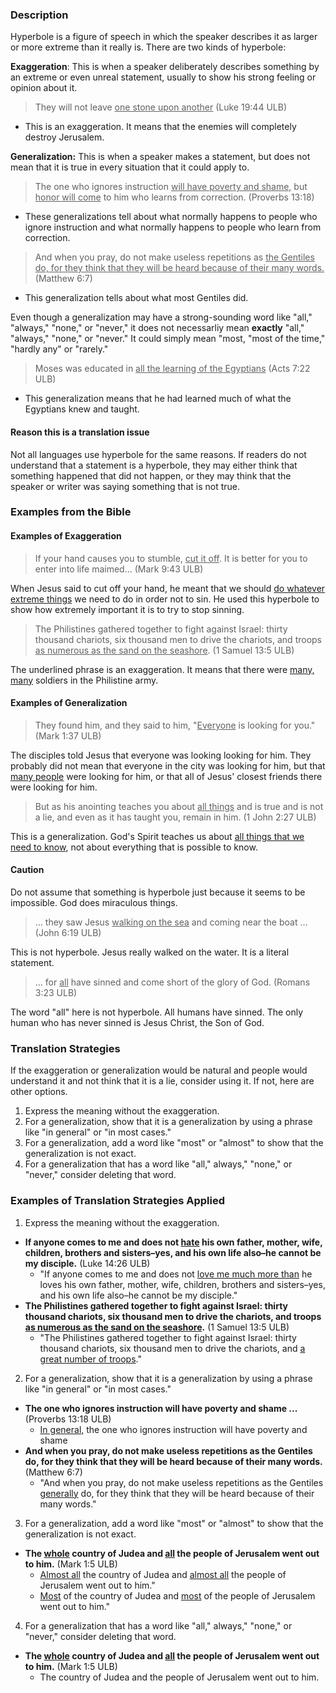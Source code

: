 
 
### Description

Hyperbole is a figure of speech in which the speaker describes it as larger or more extreme than it really is. There are two kinds of hyperbole:

**Exaggeration**: This is when a speaker deliberately describes something by an extreme or even unreal statement, usually to show his strong feeling or opinion about it.

>They will not leave <u>one stone upon another</u> (Luke 19:44 ULB)

   * This is an exaggeration. It means that the enemies will completely destroy Jerusalem.

**Generalization:** This is when a speaker makes a statement, but does not mean that it is true in every situation that it could apply to. 

>The one who ignores instruction <u>will have poverty and shame,</u>
>but <u>honor will come</u> to him who learns from correction. (Proverbs 13:18)

  * These generalizations tell about what normally happens to people who ignore instruction and what normally happens to people who learn from correction. 

>And when you pray, do not make useless repetitions as <u>the Gentiles do, for they think that they will be heard because of their many words.</u> (Matthew 6:7)

  * This generalization tells about what most Gentiles did.

Even though a generalization may have a strong-sounding word like "all," "always," "none," or "never," it does not necessarliy mean **exactly** "all," "always," "none," or "never." It could simply mean "most, "most of the time," "hardly any" or "rarely."

>Moses was educated in <u>all the learning of the Egyptians</u> (Acts 7:22 ULB)
 
  * This generalization means that he had learned much of what the Egyptians knew and taught.

#### Reason this is a translation issue

Not all languages use hyperbole for the same reasons. If readers do not understand that a statement is a hyperbole, they may either think that something happened that did not happen, or they may think that the speaker or writer was saying something that is not true. 

### Examples from the Bible

#### Examples of Exaggeration

>If your hand causes you to stumble, <u>cut it off</u>. It is better for you to enter into life maimed… (Mark 9:43 ULB)

When Jesus said to cut off your hand, he meant that we should <u>do whatever extreme things</u> we need to do in order not to sin. He used this hyperbole to show how extremely important it is to try to stop sinning. 

>The Philistines gathered together to fight against Israel: thirty thousand chariots, six thousand men to drive the chariots, and troops <u>as numerous as the sand on the seashore</u>. (1 Samuel 13:5 ULB)

The underlined phrase is an exaggeration. It means that there were <u>many, many</u> soldiers in the Philistine army. 

#### Examples of Generalization

>They found him, and they said to him, "<u>Everyone</u> is looking for you." (Mark 1:37 ULB)

The disciples told Jesus that everyone was looking looking for him. They probably did not mean that everyone in the city was looking for him, but that <u>many people</u> were looking for him, or that all of Jesus' closest friends there were looking for him.

>But as his anointing teaches you about <u>all things</u> and is true and is not a lie, and even as it has taught you, remain in him. (1 John 2:27 ULB)  

 This is a generalization. God's Spirit teaches us about <u>all things that we need to know</u>, not about everything that is possible to know.

#### Caution

Do not assume that something is hyperbole just because it seems to be impossible. God does miraculous things.
>… they saw Jesus <u>walking on the sea</u> and coming near the boat … (John 6:19 ULB)  

This  is not hyperbole. Jesus really walked on the water. It is a literal statement.

>… for <u>all</u> have sinned and come short of the glory of God.  (Romans 3:23 ULB) 

The word "all" here is not hyperbole. All humans have sinned. The only human who has never sinned is Jesus Christ, the Son of God.

### Translation Strategies

If the exaggeration or generalization would be natural and people would understand it and not think that it is a lie, consider using it. If not, here are other options.

  1. Express the meaning without the exaggeration. 
  2. For a generalization, show that it is a generalization by using a phrase like "in general" or "in most cases." 
  3. For a generalization, add a word like "most" or "almost" to show that the generalization is not exact.
  3. For a generalization that has a word like "all," always," "none," or "never," consider deleting that word. 


### Examples of Translation Strategies Applied

1. Express the meaning without the exaggeration.

 * **If anyone comes to me and does not <u>hate</u> his own father, mother, wife, children, brothers and sisters–yes, and his own life also–he cannot be my disciple.** (Luke 14:26 ULB)
     * "If anyone comes to me and does not <u>love me much more than</u> he loves his own father, mother, wife, children, brothers and sisters–yes, and his own life also–he cannot be my disciple." 
 * **The Philistines gathered together to fight against Israel: thirty thousand chariots, six thousand men to drive the chariots, and troops <u>as numerous as the sand on the seashore</u>.** (1 Samuel 13:5 ULB)
     * "The Philistines gathered together to fight against Israel: thirty thousand chariots, six thousand men to drive the chariots, and <u>a great number of troops</u>."

2. For a generalization, show that it is a generalization by using a phrase like "in general" or "in most cases." 

 * **The one who ignores instruction will have poverty and shame ...** (Proverbs 13:18 ULB)
     * <u>In general,</u> the one who ignores instruction will have poverty and shame
 * **And when you pray, do not make useless repetitions as the Gentiles do, for they think that they will be heard because of their many words.** (Matthew 6:7)
     * "And when you pray, do not make useless repetitions as the Gentiles <u>generally</u> do, for they think that they will be heard because of their many words." 

3. For a generalization, add a word like "most" or "almost" to show that the generalization is not exact. 

 * **The <u>whole</u> country of Judea and <u>all</u> the people of Jerusalem went out to him.** (Mark 1:5 ULB)
     * <u>Almost all</u> the country of Judea and <u>almost all</u> the people of Jerusalem went out to him."
     * <u>Most</u> of the country of Judea and <u>most</u> of the people of Jerusalem went out to him."

4. For a generalization that has a word like "all," always," "none," or "never," consider deleting that word.

 * **The <u>whole</u> country of Judea and <u>all</u> the people of Jerusalem went out to him.** (Mark 1:5 ULB)
     * The country of Judea and the people of Jerusalem went out to him.